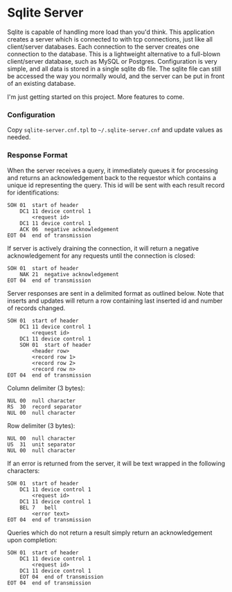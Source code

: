 # Sqlite Server
Sqlite is capable of handling more load than you'd think. This application creates a server which is connected to with tcp connections, just like all client/server databases. Each connection to the server creates one connection to the database. This is a lightweight alternative to a full-blown client/server database, such as MySQL or Postgres. Configuration is very simple, and all data is stored in a single sqlite db file. The sqlite file can still be accessed the way you normally would, and the server can be put in front of an existing database. 

I'm just getting started on this project. More features to come.

### Configuration
Copy `sqlite-server.cnf.tpl` to `~/.sqlite-server.cnf` and update values as needed.

### Response Format

When the server receives a query, it immediately queues it for processing
and returns an acknowledgement back to the requestor which contains a unique
id representing the query. This id will be sent with each result record for
identifications:
```
SOH	01	start of header
    DC1 11 device control 1
        <request id>
    DC1 11 device control 1
    ACK	06	negative acknowledgement
EOT	04	end of transmission
```

If server is actively draining the connection, it will return a negative acknowledgement for any requests until the connection is closed:
```
SOH	01	start of header
    NAK	21	negative acknowledgement
EOT	04	end of transmission
```

Server responses are sent in a delimited format as outlined below. Note that inserts and updates will
return a row containing last inserted id and number of records changed.
```
SOH	01	start of header
    DC1 11 device control 1
        <request id>
    DC1 11 device control 1
    SOH	01	start of header
        <header row>
        <record row 1>
        <record row 2>
        <record row n>
EOT	04	end of transmission
```

Column delimiter (3 bytes):
```
NUL	00	null character
RS	30	record separator
NUL	00	null character
```

Row delimiter (3 bytes):
```
NUL	00	null character
US	31	unit separator
NUL	00	null character
```

If an error is returned from the server, it will be text wrapped in the following characters:
```
SOH	01	start of header
    DC1 11 device control 1
        <request id>
    DC1 11 device control 1
    BEL	7	bell
        <error text>
EOT	04	end of transmission
```

Queries which do not return a result simply return an acknowledgement upon completion:
```
SOH	01	start of header
    DC1 11 device control 1
        <request id>
    DC1 11 device control 1
    EOT	04	end of transmission
EOT	04	end of transmission
```
